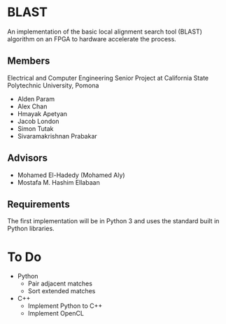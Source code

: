 # BLAST
An implementation of the basic local alignment search tool
(BLAST) algorithm on an FPGA to hardware accelerate the process.

## Members
Electrical and Computer Engineering Senior Project
at California State Polytechnic University, Pomona
- Alden Param
- Alex Chan
- Hmayak Apetyan
- Jacob London
- Simon Tutak
- Sivaramakrishnan Prabakar

## Advisors
- Mohamed El-Hadedy (Mohamed Aly)
- Mostafa M. Hashim Ellabaan

## Requirements
The first implementation will be in Python 3 and uses the
standard built in Python libraries.

# To Do
* Python
  * Pair adjacent matches
  * Sort extended matches
* C++
  * Implement Python to C++
  * Implement OpenCL
